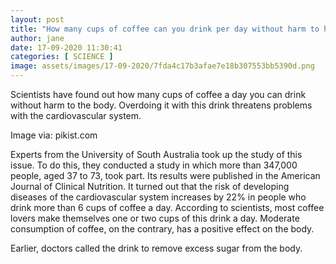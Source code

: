 ```yaml
---
layout: post
title: "How many cups of coffee can you drink per day without harm to health "
author: jane 
date: 17-09-2020 11:30:41 
categories: [ SCIENCE ] 
image: assets/images/17-09-2020/7fda4c17b3afae7e18b307553bb5390d.png
---
```

Scientists have found out how many cups of coffee a day you can drink without harm to the body. Overdoing it with this drink threatens problems with the cardiovascular system.

Image via: pikist.com

Experts from the University of South Australia took up the study of this issue. To do this, they conducted a study in which more than 347,000 people, aged 37 to 73, took part. Its results were published in the American Journal of Clinical Nutrition. It turned out that the risk of developing diseases of the cardiovascular system increases by 22% in people who drink more than 6 cups of coffee a day. According to scientists, most coffee lovers make themselves one or two cups of this drink a day. Moderate consumption of coffee, on the contrary, has a positive effect on the body.

Earlier, doctors called the drink to remove excess sugar from the body.